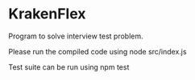# KrakenFlex

Program to solve interview test problem.

Please run the compiled code using node src/index.js

Test suite can be run using npm test
